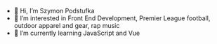- 👋 Hi, I’m Szymon Podstufka
- 👀 I’m interested in Front End Development, Premier League football, outdoor apparel and gear, rap music
- 🌱 I’m currently learning JavaScript and Vue
